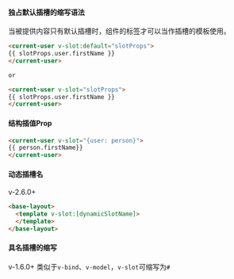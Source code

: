 #### 独占默认插槽的缩写语法
当被提供内容只有默认插槽时，组件的标签才可以当作插槽的模板使用。
```html
<current-user v-slot:default="slotProps">
{{ slotProps.user.firstName }}
</current-user>

or

<current-user v-slot="slotProps">
{{ slotProps.user.firstName }}
</current-user>
```
#### 结构插值Prop
```html
<current-user v-slot="{user: person}">
{{ person.firstName}}
</current-user>
```
#### 动态插槽名
v-2.6.0+
```html
<base-layout>
  <template v-slot:[dynamicSlotName]>
  </template>
</base-layout>
```
#### 具名插槽的缩写
v-1.6.0+
类似于`v-bind`、`v-model`，`v-slot`可缩写为`#`